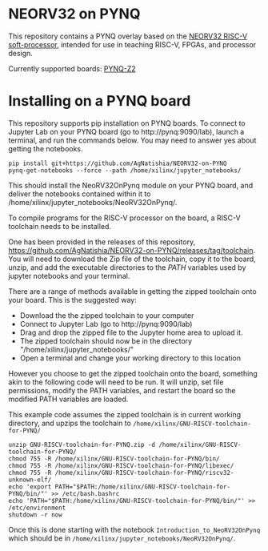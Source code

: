 # NEORV32 on PYNQ

This repository contains a PYNQ overlay based on the [NEORV32 RISC-V soft-processor](https://github.com/stnolting/neorv32), intended for use in teaching  RISC-V, FPGAs, and processor design.

Currently supported boards: [PYNQ-Z2](https://www.tul.com.tw/ProductsPYNQ-Z2.html)

# Installing on a PYNQ board

This repository supports pip installation on PYNQ boards. To connect to Jupyter Lab on your PYNQ board (go to http://pynq:9090/lab), launch a terminal, and run the commands below. You may need to answer yes about getting the notebooks.

```
pip install git+https://github.com/AgNatishia/NEORV32-on-PYNQ
pynq-get-notebooks --force --path /home/xilinx/jupyter_notebooks/
```

This should install the NeoRV32OnPynq module on your PYNQ board, and deliver the notebooks contained within it to /home/xilinx/jupyter_notebooks/NeoRV32OnPynq/.

To compile programs for the RISC-V processor on the board, a RISC-V toolchain needs to be installed. 

One has been provided in the releases of this repository, https://github.com/AgNatishia/NEORV32-on-PYNQ/releases/tag/toolchain.
You will need to download the Zip file of the toolchain, copy it to the board, unzip, and add the executable directories to the *PATH* variables used by jupyter notebooks and your terminal.

There are a range of methods available in getting the zipped toolchain onto your board. This is the suggested way: 

* Download the the zipped toolchain to your computer
* Connect to Jupyter Lab (go to http://pynq:9090/lab)
* Drag and drop the zipped file to the Jupyter home area to upload it. 
* The zipped toolchain should now be in the directory "/home/xilinx/jupyter_notebooks/"
* Open a terminal and change your working directory to this location 

However you choose to get the zipped toolchain onto the board, something akin to the following code will need to be run.
It will unzip, set file permissions, modify the PATH variables, and restart the board so the modified PATH variables are loaded.

This example code assumes the zipped toolchain is in current working  directory, and upzips  the  toolchain to `/home/xilinx/GNU-RISCV-toolchain-for-PYNQ/`

```
unzip GNU-RISCV-toolchain-for-PYNQ.zip -d /home/xilinx/GNU-RISCV-toolchain-for-PYNQ/
chmod 755 -R /home/xilinx/GNU-RISCV-toolchain-for-PYNQ/bin/
chmod 755 -R /home/xilinx/GNU-RISCV-toolchain-for-PYNQ/libexec/
chmod 755 -R /home/xilinx/GNU-RISCV-toolchain-for-PYNQ/riscv32-unknown-elf/
echo 'export PATH="$PATH:/home/xilinx/GNU-RISCV-toolchain-for-PYNQ/bin/"' >> /etc/bash.bashrc
echo 'PATH="$PATH:/home/xilinx/GNU-RISCV-toolchain-for-PYNQ/bin/"' >> /etc/environment
shutdown -r now
```

Once this is done starting with the notebook `Introduction_to_NeoRV32OnPynq` which should be in `/home/xilinx/jupyter_notebooks/NeoRV32OnPynq/`.
